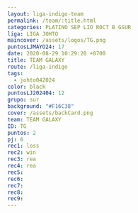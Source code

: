 ```yaml
---
layout: liga-indigo-team
permalink: /team/:title.html
categories: PLATINO SEP LIO ROCT B GSUR
liga: LIGA JOHTO
maincover: /assets/logos/TG.png
puntosLJMAYO24: 17
date: 2020-08-29 10:29:20 +0700
title: TEAM GALAXY
route: /liga-indigo
tags:
  - johto042024
color: black
puntosLJ202404: 12
grupo: sur
background: "#F16C38"
cover: /assets/backCard.png
team: TEAM GALAXY
ID: TG
puntos: 2
pj: 6
rec1: loss
rec2: win
rec3: rea
rec4: rea
rec5: 
rec6: 
rec7: 
rec8: 
rec9:
---
```

